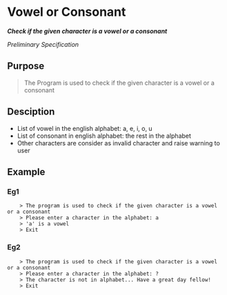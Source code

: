 
# Vowel or Consonant

***Check if the given character is a vowel or a consonant***

*Preliminary Specification*

## Purpose
> The Program is used to check if the given character is a vowel or a consonant

## Desciption
- List of vowel in the english alphabet: a, e, i, o, u
- List of consonant in english alphabet: the rest in the alphabet
- Other characters are consider as invalid character and raise warning to user

## Example
### Eg1
```
	> The program is used to check if the given character is a vowel or a consonant 
	> Please enter a character in the alphabet: a
	> 'a' is a vowel
	> Exit
```

### Eg2
```
	> The program is used to check if the given character is a vowel or a consonant 
	> Please enter a character in the alphabet: ?
	> The character is not in alphabet... Have a great day fellow!
	> Exit
```